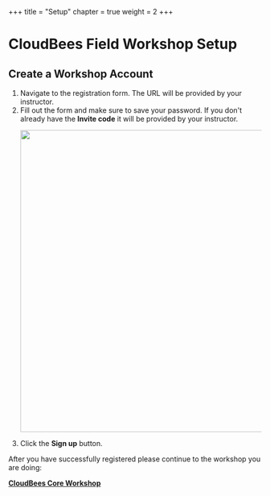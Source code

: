 +++
title = "Setup"
chapter = true
weight = 2
+++

# CloudBees Field Workshop Setup

## Create a Workshop Account

1. Navigate to the registration form. The URL will be provided by your instructor.
2. Fill out the form and make sure to save your password. If you don't already have the **Invite code** it will be provided by your instructor. <p><img src="../images/registration-form.png" width=600/>
3. Click the **Sign up** button.

After you have successfully registered please continue to the workshop you are doing:

**[CloudBees Core Workshop](../30_labs.html)**
